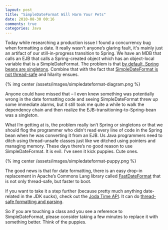 ```yaml
---
layout: post
title: "SimpleDateFormat Will Harm Your Pets"
date: 2010-08-30 00:16
comments: true
categories: Java
---
```

Today while researching a production issue I found a concurrency bug when formatting a date. It really wasn't anyone’s glaring fault, it's mainly just an artifact of our still-in-progress transition to Spring. We have an MDB that calls an EJB that calls a Spring-created object which has an object-local variable that is a SimpleDateFormat. The problem is that [by default, Spring beans are singletons](http://static.springsource.org/spring/docs/1.2.9/reference/beans.html#beans-factory-modes). Combine that with the fact that [SimpleDateFormat is not thread-safe](http://download.oracle.com/javase/6/docs/api/java/text/SimpleDateFormat.html#synchronization) and hilarity ensues.

{% img center /assets/images/simpledateformat-diagram.png %}

Anyone could have missed that – I even knew something was potentially wrong in the date formatting code and seeing SimpleDateFormat threw up some immediate alarms, but it still took me quite a while to walk the dependency chain and then realize the EJB-transitioning-to-Spring-bean was a singleton.

What I’m getting at is, the problem really isn’t Spring or singletons or that we should flog the programmer who didn't read every line of code in the Spring bean when he was converting it from an EJB. Us Java programmers need to ditch using thread-unsafe classes just like we ditched using pointers and managing memory. These days there’s no good reason to use SimpleDateFormat. It is evil. I’ve seen it kick puppies. Cute ones.

{% img center /assets/images/simpledateformat-puppy.png %}

The good news is that for date formatting, there is an easy drop-in replacement in Apache’s Commons Lang library called [FastDateFormat](http://commons.apache.org/lang/api-2.5/org/apache/commons/lang/time/FastDateFormat.html) that is not only thread-safe, but faster to boot.

If you want to take it a step further (because pretty much anything date-related in the JDK sucks), check out the [Joda Time API](http://joda-time.sourceforge.net/). It can do [thread-safe formatting and parsing](http://joda-time.sourceforge.net/userguide.html#Input_and_Output).

So if you are touching a class and you see a reference to SimpleDateFormat, please consider taking a few minutes to replace it with something better. Think of the puppies.